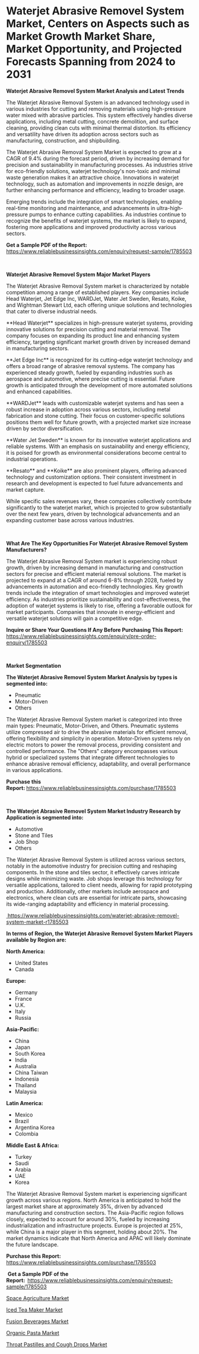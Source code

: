 <p><h1>Waterjet Abrasive Removel System Market, Centers on Aspects such as Market Growth Market Share, Market Opportunity, and Projected Forecasts Spanning from 2024 to 2031</h1></p><p><strong>Waterjet Abrasive Removel System Market Analysis and Latest Trends</strong></p>
<p><p>The Waterjet Abrasive Removal System is an advanced technology used in various industries for cutting and removing materials using high-pressure water mixed with abrasive particles. This system effectively handles diverse applications, including metal cutting, concrete demolition, and surface cleaning, providing clean cuts with minimal thermal distortion. Its efficiency and versatility have driven its adoption across sectors such as manufacturing, construction, and shipbuilding.</p><p>The Waterjet Abrasive Removal System Market is expected to grow at a CAGR of 9.4% during the forecast period, driven by increasing demand for precision and sustainability in manufacturing processes. As industries strive for eco-friendly solutions, waterjet technology's non-toxic and minimal waste generation makes it an attractive choice. Innovations in waterjet technology, such as automation and improvements in nozzle design, are further enhancing performance and efficiency, leading to broader usage. </p><p>Emerging trends include the integration of smart technologies, enabling real-time monitoring and maintenance, and advancements in ultra-high-pressure pumps to enhance cutting capabilities. As industries continue to recognize the benefits of waterjet systems, the market is likely to expand, fostering more applications and improved productivity across various sectors.</p></p>
<p><strong>Get a Sample PDF of the Report:&nbsp;</strong> <a href="https://www.reliablebusinessinsights.com/enquiry/request-sample/1785503?utm_campaign=96&utm_medium=2&utm_source=Github&utm_content=ia&utm_term=08102024&utm_id=waterjet-abrasive-removel-system">https://www.reliablebusinessinsights.com/enquiry/request-sample/1785503</a></p>
<p>&nbsp;</p>
<p><strong>Waterjet Abrasive Removel System Major Market Players</strong></p>
<p><p>The Waterjet Abrasive Removal System market is characterized by notable competition among a range of established players. Key companies include Head Waterjet, Jet Edge Inc, WARDJet, Water Jet Sweden, Resato, Koike, and Wightman Stewart Ltd, each offering unique solutions and technologies that cater to diverse industrial needs.</p><p>**Head Waterjet** specializes in high-pressure waterjet systems, providing innovative solutions for precision cutting and material removal. The company focuses on expanding its product line and enhancing system efficiency, targeting significant market growth driven by increased demand in manufacturing sectors.</p><p>**Jet Edge Inc** is recognized for its cutting-edge waterjet technology and offers a broad range of abrasive removal systems. The company has experienced steady growth, fueled by expanding industries such as aerospace and automotive, where precise cutting is essential. Future growth is anticipated through the development of more automated solutions and enhanced capabilities.</p><p>**WARDJet** leads with customizable waterjet systems and has seen a robust increase in adoption across various sectors, including metal fabrication and stone cutting. Their focus on customer-specific solutions positions them well for future growth, with a projected market size increase driven by sector diversification.</p><p>**Water Jet Sweden** is known for its innovative waterjet applications and reliable systems. With an emphasis on sustainability and energy efficiency, it is poised for growth as environmental considerations become central to industrial operations.</p><p>**Resato** and **Koike** are also prominent players, offering advanced technology and customization options. Their consistent investment in research and development is expected to fuel future advancements and market capture.</p><p>While specific sales revenues vary, these companies collectively contribute significantly to the waterjet market, which is projected to grow substantially over the next few years, driven by technological advancements and an expanding customer base across various industries.</p></p>
<p>&nbsp;</p>
<p><strong>What Are The Key Opportunities For Waterjet Abrasive Removel System Manufacturers?</strong></p>
<p><p>The Waterjet Abrasive Removal System market is experiencing robust growth, driven by increasing demand in manufacturing and construction sectors for precise and efficient material removal solutions. The market is projected to expand at a CAGR of around 6-8% through 2028, fueled by advancements in automation and eco-friendly technologies. Key growth trends include the integration of smart technologies and improved waterjet efficiency. As industries prioritize sustainability and cost-effectiveness, the adoption of waterjet systems is likely to rise, offering a favorable outlook for market participants. Companies that innovate in energy-efficient and versatile waterjet solutions will gain a competitive edge.</p></p>
<p><strong>Inquire or Share Your Questions If Any Before Purchasing This Report:</strong> <a href="https://www.reliablebusinessinsights.com/enquiry/pre-order-enquiry/1785503?utm_campaign=96&utm_medium=2&utm_source=Github&utm_content=ia&utm_term=08102024&utm_id=waterjet-abrasive-removel-system">https://www.reliablebusinessinsights.com/enquiry/pre-order-enquiry/1785503</a></p>
<p>&nbsp;</p>
<p><strong>Market Segmentation</strong></p>
<p><strong>The Waterjet Abrasive Removel System Market Analysis by types is segmented into:</strong></p>
<p><ul><li>Pneumatic</li><li>Motor-Driven</li><li>Others</li></ul></p>
<p><p>The Waterjet Abrasive Removal System market is categorized into three main types: Pneumatic, Motor-Driven, and Others. Pneumatic systems utilize compressed air to drive the abrasive materials for efficient removal, offering flexibility and simplicity in operation. Motor-Driven systems rely on electric motors to power the removal process, providing consistent and controlled performance. The "Others" category encompasses various hybrid or specialized systems that integrate different technologies to enhance abrasive removal efficiency, adaptability, and overall performance in various applications.</p></p>
<p><strong>Purchase this Report:&nbsp;</strong><a href="https://www.reliablebusinessinsights.com/purchase/1785503?utm_campaign=96&utm_medium=2&utm_source=Github&utm_content=ia&utm_term=08102024&utm_id=waterjet-abrasive-removel-system">https://www.reliablebusinessinsights.com/purchase/1785503</a></p>
<p>&nbsp;</p>
<p><strong>The Waterjet Abrasive Removel System Market Industry Research by Application is segmented into:</strong></p>
<p><ul><li>Automotive</li><li>Stone and Tiles</li><li>Job Shop</li><li>Others</li></ul></p>
<p><p>The Waterjet Abrasive Removal System is utilized across various sectors, notably in the automotive industry for precision cutting and reshaping components. In the stone and tiles sector, it effectively carves intricate designs while minimizing waste. Job shops leverage this technology for versatile applications, tailored to client needs, allowing for rapid prototyping and production. Additionally, other markets include aerospace and electronics, where clean cuts are essential for intricate parts, showcasing its wide-ranging adaptability and efficiency in material processing.</p></p>
<p><a href="https://www.reliablebusinessinsights.com/waterjet-abrasive-removel-system-market-r1785503?utm_campaign=96&utm_medium=2&utm_source=Github&utm_content=ia&utm_term=08102024&utm_id=waterjet-abrasive-removel-system">&nbsp;https://www.reliablebusinessinsights.com/waterjet-abrasive-removel-system-market-r1785503</a></p>
<p><strong>In terms of Region, the Waterjet Abrasive Removel System Market Players available by Region are:</strong></p>
<p>
    <p> <strong> North America: </strong>
        <ul>
            <li>United States</li>
            <li>Canada</li>
        </ul>
        </p> 
    <p> <strong> Europe: </strong>
        <ul>
            <li>Germany</li>
            <li>France</li>
            <li>U.K.</li>
            <li>Italy</li>
            <li>Russia</li>
        </ul>
        </p> 
    <p> <strong> Asia-Pacific: </strong>
        <ul>
            <li>China</li>
            <li>Japan</li>
            <li>South Korea</li>
            <li>India</li>
            <li>Australia</li>
            <li>China Taiwan</li>
            <li>Indonesia</li>
            <li>Thailand</li>
            <li>Malaysia</li>
        </ul>
        </p> 
    <p> <strong> Latin America: </strong>
        <ul>
            <li>Mexico</li>
            <li>Brazil</li>
            <li>Argentina Korea</li>
            <li>Colombia</li>
        </ul>
        </p> 
    <p> <strong> Middle East & Africa: </strong>
        <ul>
            <li>Turkey</li>
            <li>Saudi</li>
            <li>Arabia</li>
            <li>UAE</li>
            <li>Korea</li>
        </ul>
    </p>
    </p>
<p><p>The Waterjet Abrasive Removal System market is experiencing significant growth across various regions. North America is anticipated to hold the largest market share at approximately 35%, driven by advanced manufacturing and construction sectors. The Asia-Pacific region follows closely, expected to account for around 30%, fueled by increasing industrialization and infrastructure projects. Europe is projected at 25%, while China is a major player in this segment, holding about 20%. The market dynamics indicate that North America and APAC will likely dominate the future landscape.</p></p>
<p><strong>Purchase this Report: </strong><a href="https://www.reliablebusinessinsights.com/purchase/1785503?utm_campaign=96&utm_medium=2&utm_source=Github&utm_content=ia&utm_term=08102024&utm_id=waterjet-abrasive-removel-system">https://www.reliablebusinessinsights.com/purchase/1785503</a></p>
<p>&nbsp;<strong>Get a Sample PDF of the Report:&nbsp;&nbsp;</strong><a href="https://www.reliablebusinessinsights.com/enquiry/request-sample/1785503?utm_campaign=96&utm_medium=2&utm_source=Github&utm_content=ia&utm_term=08102024&utm_id=waterjet-abrasive-removel-system">https://www.reliablebusinessinsights.com/enquiry/request-sample/1785503</a></p>
<p><strong></strong></p>
<p><p><a href="https://www.linkedin.com/pulse/future-innovation-global-space-agriculture-market-growth-qnzme?utm_campaign=96&utm_medium=2&utm_source=Github&utm_content=ia&utm_term=08102024&utm_id=waterjet-abrasive-removel-system">Space Agriculture Market</a></p><p><a href="https://www.linkedin.com/pulse/iced-tea-maker-market-analysis-report-global-insights-region-fytze?utm_campaign=96&utm_medium=2&utm_source=Github&utm_content=ia&utm_term=08102024&utm_id=waterjet-abrasive-removel-system">Iced Tea Maker Market</a></p><p><a href="https://issuu.com/reportprime-2/docs/fusion-beverages-market-size-2030.p_88505079e9ff17?utm_campaign=96&utm_medium=2&utm_source=Github&utm_content=ia&utm_term=08102024&utm_id=waterjet-abrasive-removel-system">Fusion Beverages Market</a></p><p><a href="https://issuu.com/reportprime-2/docs/organic-pasta-market-size-2030.pptx_6b3e024a988983?utm_campaign=96&utm_medium=2&utm_source=Github&utm_content=ia&utm_term=08102024&utm_id=waterjet-abrasive-removel-system">Organic Pasta Market</a></p><p><a href="https://github.com/MegiDuro586/Market-Research-Report-List-1/blob/main/throat-pastilles-and-cough-drops-market.md?utm_campaign=96&utm_medium=2&utm_source=Github&utm_content=ia&utm_term=08102024&utm_id=waterjet-abrasive-removel-system">Throat Pastilles and Cough Drops Market</a></p></p>